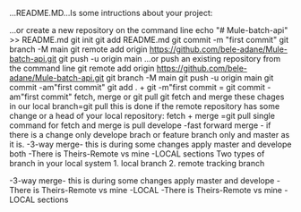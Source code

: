   ...README.MD...Is some intructions about your project:

…or create a new repository on the command line
echo "# Mule-batch-api" >> README.md
git init
git add README.md
git commit -m "first commit"
git branch -M main
git remote add origin https://github.com/bele-adane/Mule-batch-api.git
git push -u origin main
…or push an existing repository from the command line
git remote add origin https://github.com/bele-adane/Mule-batch-api.git
git branch -M main
git push -u origin main
git commit -am"first commit"
git add . + git -m"first commit = git commit -am"first commit"
fetch, merge or git pull
git fetch and merge these chages in our local branch=git pull this is done if the remote repository has some change or a head of your local repository:
fetch + merge =git pull
single command for fetch and merge is pull
 develope
-fast forward merge - if there is a change only develope brach or feature branch only and master as it is.
-3-way merge- this is during some changes apply master and develope both
-There is Theirs-Remote vs mine -LOCAL sections 
Two types of branch in your local system
                        1. local branch
					             	2. remote tracking branch

-3-way merge- this is during some changes apply master and develope
-There is Theirs-Remote vs mine -LOCAL 
-There is Theirs-Remote vs mine -LOCAL sections 


